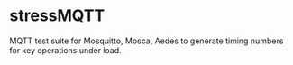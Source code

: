# stressMQTT
MQTT test suite for Mosquitto, Mosca, Aedes to generate timing numbers for key operations under load. 
